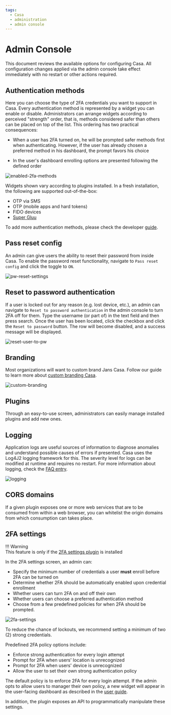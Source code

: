 ```yaml
---
tags:
  - Casa
  - administration
  - admin console
---
```


# Admin Console

This document reviews the available options for configuring Casa. All configuration changes applied via the admin console take effect immediately with no restart or other actions required.

## Authentication methods

Here you can choose the type of 2FA credentials you want to support in Casa. Every authentication method is represented by a widget you can enable or disable. Administrators can arrange widgets according to perceived "strength" order, that is, methods considered safer than others can be placed on top of the list. This ordering has two practical consequences:

- When a user has 2FA turned on, he will be prompted safer methods first when authenticating. However, if the user has already chosen a preferred method in his dashboard, the prompt favors his choice

- In the user's dashboard enrolling options are presented following the defined order

![enabled-2fa-methods](../../assets/casa/admin-console/enabled-2FA-methods.png)

Widgets shown vary according to plugins installed. In a fresh installation, the following are supported out-of-the-box:

- OTP via SMS
- OTP (mobile apps and hard tokens)
- FIDO devices
- [Super Gluu](https://docs.gluu.org/head/supergluu/)

To add more authentication methods, please check the developer [guide](../developer/add-authn-methods.md).

## Pass reset config

An admin
can give users the ability to reset their password from inside Casa. To enable the password reset functionality,
navigate to `Pass reset config` and click the toggle to `ON`.

![pw-reset-settings](../../assets/casa/admin-console/pw-reset-setting.png)


## Reset to password authentication

If a user is locked out for any reason (e.g. lost device, etc.), an admin can navigate
to `Reset to password authentication` in the admin console to turn 2FA off for them. Type the username (or part of) in
the text field and then press search. Once the user has been located, click the checkbox and click the
`Reset to password` button. The row will become disabled, and a success message will be displayed.

![reset-user-to-pw](../../assets/casa/admin-console/reset-user-to-pw.png)


## Branding

Most organizations will want to custom brand Jans Casa. Follow our guide to learn more
about [custom branding Casa](./custom-branding.md).

![custom-branding](../../assets/casa/admin-console/custom-branding.png)


## Plugins

Through an easy-to-use screen, administrators can easily manage installed plugins and add new ones.


## Logging

Application logs are useful sources of information to diagnose anomalies and understand possible causes of errors
if presented. Casa uses the Log4J2 logging framework for this. The severity level for logs can be modified at runtime
and requires no restart. For more information about logging, check the [FAQ entry](./faq.md#where-are-the-logs).

![logging](../../assets/casa/admin-console/logging.png) 


## CORS domains

If a given plugin exposes one or more web services that are to be consumed from within a web browser, you can whitelist the origin domains from which consumption can takes place.

## 2FA settings

!!! Warning  
    This feature is only if the [2FA settings plugin](../plugins/2fa-settings.md) is installed

In the 2FA settings screen, an admin can:

- Specify the minimum number of credentials a user **must** enroll before 2FA can be turned on
- Determine whether 2FA should be automatically enabled upon credential enrollment
- Whether users can turn 2FA on and off their own
- Whether users can choose a preferred authentication method
- Choose from a few predefined policies for when 2FA should be prompted.

![2fa-settings](../../assets/casa/admin-console/2FA-settings.png)

To reduce the chance of lockouts, we recommend setting a minimum of two (2) strong credentials.

Predefined 2FA policy options include:

- Enforce strong authentication for every login attempt
- Prompt for 2FA when users' location is unrecognized
- Prompt for 2FA when users' device is unrecognized
- Allow the user to set their own strong authentication policy

The default policy is to enforce 2FA for every login attempt. If the admin opts to allow users to manager their own
policy, a new widget will appear in the user-facing dashboard as described in
the [user guide](../user-guide.md#2fa-settings--trusted-devices).

In addition, the plugin exposes an API to programmatically manipulate these settings.
